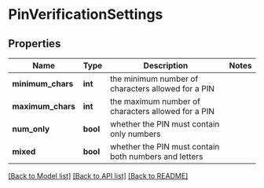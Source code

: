 # PinVerificationSettings

## Properties
Name | Type | Description | Notes
------------ | ------------- | ------------- | -------------
**minimum_chars** | **int** | the minimum number of characters allowed for a PIN | 
**maximum_chars** | **int** | the maximum number of characters allowed for a PIN | 
**num_only** | **bool** | whether the PIN must contain only numbers | 
**mixed** | **bool** | whether the PIN must contain both numbers and letters | 

[[Back to Model list]](../README.md#documentation-for-models) [[Back to API list]](../README.md#documentation-for-api-endpoints) [[Back to README]](../README.md)


